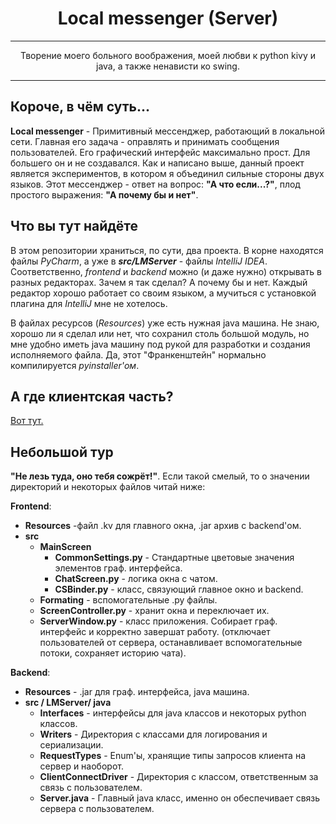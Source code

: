 <h1 align="center">Local messenger (Server)</h1> 

* **

<p align="center">Творение моего больного воображения, моей любви к python kivy и java, а также ненависти ко swing.</p>

* **

## Короче, в чём суть... 

**Local messenger** - Примитивный мессенджер, работающий в локальной сети. Главная его задача - оправлять и принимать
сообщения пользователей. Его графический интерфейс максимально прост. Для большего он и не создавался. 
Как и написано выше, данный проект является экспериментов, в котором я объединил сильные стороны двух языков.
Этот мессенджер - ответ на вопрос: **"А что если...?"**, плод простого выражения: **"А почему бы и нет"**.

## Что вы тут найдёте
В этом репозитории храниться, по сути, два проекта. В корне находятся файлы *PyCharm*, а уже в **_src/LMServer_** - файлы
*IntelliJ IDEA*. Соответственно, *frontend* и *backend* можно (и даже нужно) открывать в разных редакторах. Зачем я так
сделал? А почему бы и нет. Каждый редактор хорошо работает со своим языком, а мучиться с установкой плагина для 
*IntelliJ* мне не хотелось.  

В файлах ресурсов (*Resources*) уже есть нужная java машина. Не знаю, хорошо ли я сделал или нет, 
что сохранил столь большой модуль, но мне удобно иметь java машину под рукой для разработки 
и создания исполняемого файла. Да, этот "Франкенштейн" нормально компилируется *pyinstaller'ом*. 

## А где клиентская часть?
<a href="https://github.com/NIKITOS-V/Local_Manager_-Client-.git">Вот тут.</a>

## Небольшой тур
**"Не лезь туда, оно тебя сожрёт!"**. Если такой смелый, то о значении директорий и некоторых файлов
читай ниже:

**Frontend**:

* **Resources** -файл .kv для главного окна, .jar архив с backend'ом.
* **src**
  * **MainScreen**
    * **CommonSettings.py** - Стандартные цветовые значения элементов граф. интерфейса.
    * **ChatScreen.py** - логика окна с чатом.
    * **CSBinder.py** - класс, связующий главное окно и backend.
  * **Formating** - вспомогательные .py файлы.
  * **ScreenController.py** - хранит окна и переключает их.
  * **ServerWindow.py** - класс приложения. Собирает граф. интерфейс и корректно завершат работу.
    (отключает пользователей от сервера, останавливает вспомогательные потоки, сохраняет историю чата).

**Backend**:  

* **Resources** - .jar для граф. интерфейса, java машина.
* **src / LMServer/ java**
  * **Interfaces** - интерфейсы для java классов и некоторых python классов.
  * **Writers** - Директория с классами для логирования и сериализации.
  * **RequestTypes** - Enum'ы, хранящие типы запросов клиента на сервер и наоборот.
  * **ClientConnectDriver** - Директория с классом, ответственным за связь с пользователем.
  * **Server.java** - Главный java класс, именно он обеспечивает связь сервера с пользователем.

